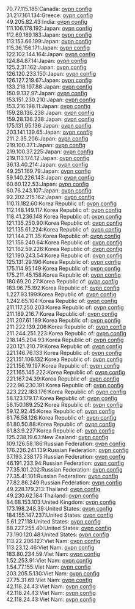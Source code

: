70.77.115.185:Canada: [ovpn config](vpn/70_77_115_185.ovpn)  
31.217.161.134:Greece: [ovpn config](vpn/31_217_161_134.ovpn)  
49.205.82.43:India: [ovpn config](vpn/49_205_82_43.ovpn)  
111.106.178.192:Japan: [ovpn config](vpn/111_106_178_192.ovpn)  
112.69.189.183:Japan: [ovpn config](vpn/112_69_189_183.ovpn)  
113.153.66.199:Japan: [ovpn config](vpn/113_153_66_199.ovpn)  
115.36.156.171:Japan: [ovpn config](vpn/115_36_156_171.ovpn)  
122.102.144.164:Japan: [ovpn config](vpn/122_102_144_164.ovpn)  
124.84.87.14:Japan: [ovpn config](vpn/124_84_87_14.ovpn)  
125.2.31.162:Japan: [ovpn config](vpn/125_2_31_162.ovpn)  
126.120.233.150:Japan: [ovpn config](vpn/126_120_233_150.ovpn)  
126.127.219.67:Japan: [ovpn config](vpn/126_127_219_67.ovpn)  
133.218.197.88:Japan: [ovpn config](vpn/133_218_197_88.ovpn)  
150.9.132.97:Japan: [ovpn config](vpn/150_9_132_97.ovpn)  
153.151.230.210:Japan: [ovpn config](vpn/153_151_230_210.ovpn)  
153.216.198.11:Japan: [ovpn config](vpn/153_216_198_11.ovpn)  
159.28.136.238:Japan: [ovpn config](vpn/159_28_136_238.ovpn)  
159.28.136.238:Japan: [ovpn config](vpn/159_28_136_238.ovpn)  
175.131.95.136:Japan: [ovpn config](vpn/175_131_95_136.ovpn)  
203.141.139.65:Japan: [ovpn config](vpn/203_141_139_65.ovpn)  
211.2.35.206:Japan: [ovpn config](vpn/211_2_35_206.ovpn)  
219.100.37.1:Japan: [ovpn config](vpn/219_100_37_1.ovpn)  
219.100.37.225:Japan: [ovpn config](vpn/219_100_37_225.ovpn)  
219.113.174.12:Japan: [ovpn config](vpn/219_113_174_12.ovpn)  
36.13.40.214:Japan: [ovpn config](vpn/36_13_40_214.ovpn)  
49.251.169.79:Japan: [ovpn config](vpn/49_251_169_79.ovpn)  
59.140.226.143:Japan: [ovpn config](vpn/59_140_226_143.ovpn)  
60.60.122.53:Japan: [ovpn config](vpn/60_60_122_53.ovpn)  
60.76.243.107:Japan: [ovpn config](vpn/60_76_243_107.ovpn)  
92.202.215.162:Japan: [ovpn config](vpn/92_202_215_162.ovpn)  
110.11.182.60:Korea Republic of: [ovpn config](vpn/110_11_182_60.ovpn)  
112.148.149.117:Korea Republic of: [ovpn config](vpn/112_148_149_117.ovpn)  
118.41.236.148:Korea Republic of: [ovpn config](vpn/118_41_236_148.ovpn)  
121.135.250.90:Korea Republic of: [ovpn config](vpn/121_135_250_90.ovpn)  
121.135.61.224:Korea Republic of: [ovpn config](vpn/121_135_61_224.ovpn)  
121.144.211.35:Korea Republic of: [ovpn config](vpn/121_144_211_35.ovpn)  
121.156.240.64:Korea Republic of: [ovpn config](vpn/121_156_240_64.ovpn)  
121.162.59.226:Korea Republic of: [ovpn config](vpn/121_162_59_226.ovpn)  
121.190.243.54:Korea Republic of: [ovpn config](vpn/121_190_243_54.ovpn)  
125.131.29.196:Korea Republic of: [ovpn config](vpn/125_131_29_196.ovpn)  
175.114.95.149:Korea Republic of: [ovpn config](vpn/175_114_95_149.ovpn)  
175.211.45.158:Korea Republic of: [ovpn config](vpn/175_211_45_158.ovpn)  
180.69.20.27:Korea Republic of: [ovpn config](vpn/180_69_20_27.ovpn)  
183.96.75.192:Korea Republic of: [ovpn config](vpn/183_96_75_192.ovpn)  
1.227.93.199:Korea Republic of: [ovpn config](vpn/1_227_93_199.ovpn)  
1.242.65.104:Korea Republic of: [ovpn config](vpn/1_242_65_104.ovpn)  
211.117.250.203:Korea Republic of: [ovpn config](vpn/211_117_250_203.ovpn)  
211.189.216.7:Korea Republic of: [ovpn config](vpn/211_189_216_7.ovpn)  
211.207.61.189:Korea Republic of: [ovpn config](vpn/211_207_61_189.ovpn)  
211.222.139.206:Korea Republic of: [ovpn config](vpn/211_222_139_206.ovpn)  
211.244.251.223:Korea Republic of: [ovpn config](vpn/211_244_251_223.ovpn)  
218.145.204.93:Korea Republic of: [ovpn config](vpn/218_145_204_93.ovpn)  
220.121.210.79:Korea Republic of: [ovpn config](vpn/220_121_210_79.ovpn)  
221.146.76.133:Korea Republic of: [ovpn config](vpn/221_146_76_133.ovpn)  
221.151.106.132:Korea Republic of: [ovpn config](vpn/221_151_106_132.ovpn)  
221.156.19.197:Korea Republic of: [ovpn config](vpn/221_156_19_197.ovpn)  
221.165.145.222:Korea Republic of: [ovpn config](vpn/221_165_145_222.ovpn)  
221.167.24.39:Korea Republic of: [ovpn config](vpn/221_167_24_39.ovpn)  
222.96.230.191:Korea Republic of: [ovpn config](vpn/222_96_230_191.ovpn)  
223.222.183.176:Korea Republic of: [ovpn config](vpn/223_222_183_176.ovpn)  
58.123.179.17:Korea Republic of: [ovpn config](vpn/58_123_179_17.ovpn)  
58.150.189.252:Korea Republic of: [ovpn config](vpn/58_150_189_252.ovpn)  
59.12.92.45:Korea Republic of: [ovpn config](vpn/59_12_92_45.ovpn)  
61.76.58.126:Korea Republic of: [ovpn config](vpn/61_76_58_126.ovpn)  
61.80.50.88:Korea Republic of: [ovpn config](vpn/61_80_50_88.ovpn)  
61.83.9.227:Korea Republic of: [ovpn config](vpn/61_83_9_227.ovpn)  
125.238.19.63:New Zealand: [ovpn config](vpn/125_238_19_63.ovpn)  
109.126.58.186:Russian Federation: [ovpn config](vpn/109_126_58_186.ovpn)  
176.226.241.139:Russian Federation: [ovpn config](vpn/176_226_241_139.ovpn)  
37.193.238.175:Russian Federation: [ovpn config](vpn/37_193_238_175.ovpn)  
46.191.233.94:Russian Federation: [ovpn config](vpn/46_191_233_94.ovpn)  
77.35.101.202:Russian Federation: [ovpn config](vpn/77_35_101_202.ovpn)  
77.35.41.101:Russian Federation: [ovpn config](vpn/77_35_41_101.ovpn)  
77.82.86.249:Russian Federation: [ovpn config](vpn/77_82_86_249.ovpn)  
49.228.179.213:Thailand: [ovpn config](vpn/49_228_179_213.ovpn)  
49.230.62.184:Thailand: [ovpn config](vpn/49_230_62_184.ovpn)  
84.68.153.103:United Kingdom: [ovpn config](vpn/84_68_153_103.ovpn)  
173.198.248.39:United States: [ovpn config](vpn/173_198_248_39.ovpn)  
184.155.147.237:United States: [ovpn config](vpn/184_155_147_237.ovpn)  
5.61.27.118:United States: [ovpn config](vpn/5_61_27_118.ovpn)  
68.227.255.40:United States: [ovpn config](vpn/68_227_255_40.ovpn)  
73.190.120.48:United States: [ovpn config](vpn/73_190_120_48.ovpn)  
113.22.206.127:Viet Nam: [ovpn config](vpn/113_22_206_127.ovpn)  
113.23.12.46:Viet Nam: [ovpn config](vpn/113_23_12_46.ovpn)  
183.80.234.59:Viet Nam: [ovpn config](vpn/183_80_234_59.ovpn)  
1.52.253.91:Viet Nam: [ovpn config](vpn/1_52_253_91.ovpn)  
1.54.77.155:Viet Nam: [ovpn config](vpn/1_54_77_155.ovpn)  
203.205.5.130:Viet Nam: [ovpn config](vpn/203_205_5_130.ovpn)  
27.75.31.69:Viet Nam: [ovpn config](vpn/27_75_31_69.ovpn)  
42.118.24.43:Viet Nam: [ovpn config](vpn/42_118_24_43.ovpn)  
42.118.24.43:Viet Nam: [ovpn config](vpn/42_118_24_43.ovpn)  
42.118.24.43:Viet Nam: [ovpn config](vpn/42_118_24_43.ovpn)  
